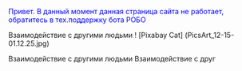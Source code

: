<html>
<body>
	<p style="color:#0000FF">Привет. В данный момент данная страница сайта не работает, обратитесь в тех.поддержку бота РОБО</p>
	
	
	
</body>
</html>
Взаимодействие с другими людьми
! [Pixabay Cat] (PicsArt_12-15-01.12.25.jpg)

Взаимодействие с другими людьми
Взаимодействие с друг
